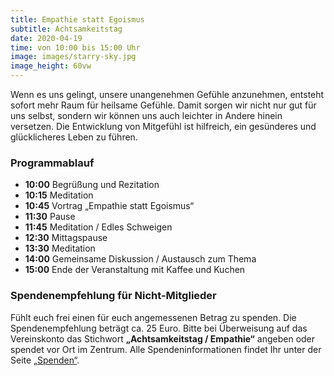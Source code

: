 ```yaml
---
title: Empathie statt Egoismus
subtitle: Achtsamkeitstag
date: 2020-04-19
time: von 10:00 bis 15:00 Uhr
image: images/starry-sky.jpg
image_height: 60vw
---
```

Wenn es uns gelingt, unsere unangenehmen Gefühle anzunehmen, entsteht sofort mehr Raum für
heilsame Gefühle. Damit sorgen wir nicht nur gut für uns selbst, sondern wir können uns auch
leichter in Andere hinein versetzen. Die Entwicklung von Mitgefühl ist hilfreich, ein gesünderes und
glücklicheres Leben zu führen.

### Programmablauf
- **10:00** Begrüßung und Rezitation
- **10:15** Meditation
- **10:45** Vortrag „Empathie statt Egoismus“
- **11:30** Pause
- **11:45** Meditation / Edles Schweigen
- **12:30** Mittagspause
- **13:30** Meditation
- **14:00** Gemeinsame Diskussion / Austausch zum Thema
- **15:00** Ende der Veranstaltung mit Kaffee und Kuchen

### Spendenempfehlung für Nicht-Mitglieder
Fühlt euch frei einen für euch angemessenen Betrag zu spenden.  Die Spendenempfehlung beträgt ca. 25 Euro.  Bitte bei Überweisung auf das Vereinskonto das Stichwort **„Achtsamkeitstag / Empathie“** angeben oder spendet vor Ort im Zentrum.  Alle Spendeninformationen findet Ihr unter der Seite [„Spenden“](spenden.html).
